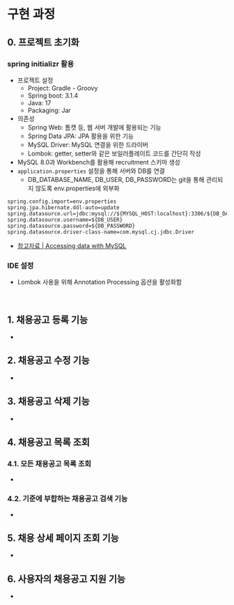 # 구현 과정

## 0. 프로젝트 초기화
### spring initializr 활용
* 프로젝트 설정
    - Project: Gradle - Groovy
    - Spring boot: 3.1.4
    - Java: 17
    - Packaging: Jar
* 의존성
    - Spring Web: 톰캣 등, 웹 서버 개발에 활용되는 기능
    - Spring Data JPA: JPA 활용을 위한 기능
    - MySQL Driver: MySQL 연결을 위한 드라이버
    - Lombok: getter, setter와 같은 보일러플레이트 코드를 간단히 작성
* MySQL 8.0과 Workbench를 활용해 recruitment 스키마 생성
* `application.properties` 설정을 통해 서버와 DB를 연결
    - DB_DATABASE_NAME, DB_USER, DB_PASSWORD는 git을 통해 관리되지 않도록 env.properties에 외부화

```
spring.config.import=env.properties
spring.jpa.hibernate.ddl-auto=update
spring.datasource.url=jdbc:mysql://${MYSQL_HOST:localhost}:3306/${DB_DATABASE_NAME}
spring.datasource.username=${DB_USER}
spring.datasource.password=${DB_PASSWORD}
spring.datasource.driver-class-name=com.mysql.cj.jdbc.Driver
```

* [참고자료 | Accessing data with MySQL](https://spring.io/guides/gs/accessing-data-mysql/)

### IDE 설정
* Lombok 사용을 위해 Annotation Processing 옵션을 활성화함

<br>

## 1. 채용공고 등록 기능
*

## 2. 채용공고 수정 기능
*

## 3. 채용공고 삭제 기능
*

## 4. 채용공고 목록 조회
### 4.1. 모든 채용공고 목록 조회
* 

### 4.2. 기준에 부합하는 채용공고 검색 기능
* 

## 5. 채용 상세 페이지 조회 기능
*

## 6. 사용자의 채용공고 지원 기능
*
